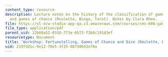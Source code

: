 ```yaml
---
content_type: resource
description: Lecture notes on the history of the classification of games, fortunetelling,
  and games of chance (Roulette, Bingo, Tarot). Notes by Clara Rhee.
file: https://ol-ocw-studio-app-qa.s3.amazonaws.com/courses/cms-608-game-design-spring-2008/219fdd1c9e1270e53f25887306d3ef0a_MITCMS_608s08_lec_notes08.pdf
file_type: application/pdf
parent_uid: 12b60a52-0318-773e-6b72-f3b8c191d3ef
resourcetype: Document
title: 'Workshop: Fortunetelling, Games of Chance and Dice (Roulette, Bingo, Tarot)'
uid: 219fdd1c-9e12-70e5-3f25-887306d3ef0a
---
```

